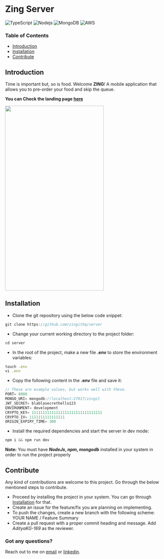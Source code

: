 # Zing Server

![TypeScript](https://img.shields.io/badge/-TypeScript-3178c6?style=flat-square&logo=typescript&logoColor=white)
![Nodejs](https://img.shields.io/badge/-Nodejs-339933?style=flat-square&logo=Node.js&logoColor=white)
![MongoDB](https://img.shields.io/badge/-MongoDB-47a248?style=flat-square&logo=mongodb&logoColor=white)
![AWS](https://img.shields.io/badge/-AWS-232f3e?style=flat-square&logo=amazonaws&logoColor=white)


### Table of Contents  
- [Introduction](https://github.com/zingithq/server#introduction)
- [Installation](https://github.com/zingithq/server#installation)
- [Contribute](https://github.com/zingithq/server#contribute)

## Introduction
Time is important but, so is food. Welcome **ZING**! A mobile application that allows you to pre-order your food and skip the queue.

**You can Check the landing page <a href='https://zingnow.in'>here</a>**

<img src='https://zingnow.in/M2.webp' width="320" height="600"/>

## Installation
- Clone the git repository using the below code snippet:
```javascript
git clone https://github.com/zingithq/server
```
- Change your current working directory to the project folder:
```javascript
cd server
```
- In the root of the project, make a new file **.env** to store the environment variables:
```javascript
touch .env
vi .env
```
- Copy the following content in the **.env** file and save it:
```javascript
// These are example values, but works well with these.
PORT= 8080 
MONGO_URI= mongodb://localhost:27017/zingit
JWT_SECRET= blablasecrethello123
ENVIRONMENT= development
CRYPTO_KEY= 11111111111111111111111111111111
CRYPTO_IV= 1111111111111111
ORIGIN_EXPIRY_TIME= 300
```

- Install the required dependencies and start the server in dev mode:
```javascript
npm i && npm run dev
```
**Note:**
You must have **_NodeJs_, _npm_, _mongodb_** installed in your system in order to run the project properly


## Contribute
Any kind of contributions are welcome to this project. Go through the below mentioned steps to contribute.
- Proceed by installing the project in your system. You can go through [Installation](https://github.com/zingithq/server#installation) for that.
- Create an issue for the feature/fix you are planning on implementing.
- To push the changes, create a new branch with the following scheme: YOUR NAME / Feature Summary
- Create a pull request with a proper commit heading and message. Add _AdityaKG-169_ as the reviewer.

### Got any questions?
Reach out to me on [email](mailto:adityakrishnaoff@gmail.com) or [linkedin](https://linkedin.com/in/adityakrishnagupta).
